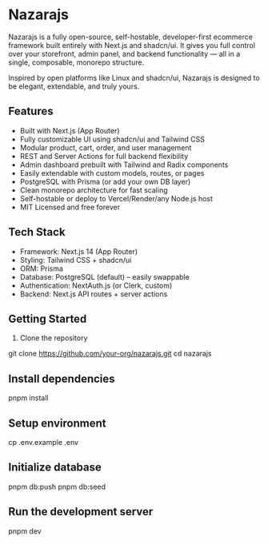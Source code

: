 # Nazarajs

Nazarajs is a fully open-source, self-hostable, developer-first ecommerce framework built entirely with Next.js and shadcn/ui. It gives you full control over your storefront, admin panel, and backend functionality — all in a single, composable, monorepo structure.

Inspired by open platforms like Linux and shadcn/ui, Nazarajs is designed to be elegant, extendable, and truly yours.

## Features

- Built with Next.js (App Router)
- Fully customizable UI using shadcn/ui and Tailwind CSS
- Modular product, cart, order, and user management
- REST and Server Actions for full backend flexibility
- Admin dashboard prebuilt with Tailwind and Radix components
- Easily extendable with custom models, routes, or pages
- PostgreSQL with Prisma (or add your own DB layer)
- Clean monorepo architecture for fast scaling
- Self-hostable or deploy to Vercel/Render/any Node.js host
- MIT Licensed and free forever

## Tech Stack

- Framework: Next.js 14 (App Router)
- Styling: Tailwind CSS + shadcn/ui
- ORM: Prisma
- Database: PostgreSQL (default) – easily swappable
- Authentication: NextAuth.js (or Clerk, custom)
- Backend: Next.js API routes + server actions

## Getting Started

1. Clone the repository


git clone https://github.com/your-org/nazarajs.git
cd nazarajs

## Install dependencies
pnpm install

## Setup environment
cp .env.example .env

## Initialize database
pnpm db:push
pnpm db:seed


## Run the development server
pnpm dev